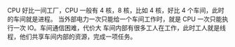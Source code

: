CPU 好比一间工厂，CPU 一般有 4 核，8 核，比如 4 核，好比 4 个车间，此时的车间就是进程。
当外部电力一次只能给一个车间工作时，就是 CPU 一次只能执行一次 IO。车间通信困难，代价大
车间内部有很多工人在工作，此时工人就是线程，他们共享车间内部的资源，完成一项任务。
